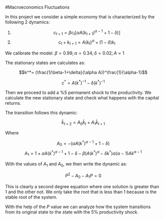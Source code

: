 #Macroeconomics Fluctuations

In this project we consider a simple economy that is characterized by the following 2 dynamics:

1. $$c_{t+1}=\beta c_t[\alpha A(k_{t+1})^{\alpha-1}+1-\delta)]$$
2. $$c_t+k_{t+1}=A(k_{t})^\alpha+(1-\delta)k_t$$

We calibrate the model: $\beta=0.99; \alpha=0.34; \delta=0.02; A=1$

The stationary states are calculates as:

$$k^*= (\frac{1/\beta-1+\delta}{\alpha A})^\frac{1}{\alpha-1}$$

$$c^* = A(k^* )^{-1}- \delta (k^*)^{-1}$$

Then we proceed to add a %5 permanent shock to the productivity. We calculate the new stationary state and check what happens with the capital returns.

The transition follows this dynamic:

$$\hat{k}_ {t+2} = A_0\hat{k}_ t+A_1\hat{k}_{t+1}$$

Where

$$A_0= -(\alpha A(k^*)^{\alpha-1}+1-\delta)$$
$$A_1= 1+\alpha A (k^* )^{\alpha-1}+1-\delta-\beta(A(k^* )^{\alpha}-\delta k^*)\alpha(\alpha-1)A k^{\alpha-1}$$

With the values of $A_1$ and $A_0$, we then write the dynamic as:

$$P^2-A_0-A_1P=0$$

This is clearly a second degree equation where one solution is greater than 1 and the other not. We only take the root that is less than 1 because is the stable root of the system.

With the help of the $P$ value we can analyze how the system transitions from its original state to the state with the 5% productivity shock.
